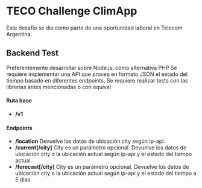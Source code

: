# TECO Challenge ClimApp

Este desafío se dio como parte de una oportunidad laboral en Telecom Argentina.

## Backend Test

Preferentemente desarrollar sobre Node.js, como alternativa PHP
Se requiere implementar una API que provea en formato JSON el estado del tiempo basado en
diferentes endpoints.
Se requiere realizar tests con las librerías antes mencionadas o con equival

#### Ruta base

* **/v1**

#### Endpoints

* **/location** Devuelve los datos de ubicación city según ip-api.
* **/current[/city]** City es un parámetro opcional. Devuelve los datos de ubicación city o la ubicación actual según
ip-api y el estado del tiempo actual.
* **/forecast[/city]** City es un parámetro opcional. Devuelve los datos de ubicación city o la ubicación actual según ip-api y el estado del tiempo a 5 días
